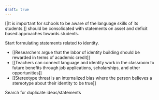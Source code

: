 ```yaml
---
draft: true
---
```

[[It is important for schools to be aware of the language skills of its students.]] should be consolidated with statements on asset and deficit based approaches towards students.

Start formulating statements related to identity.
- [[Researchers argue that the labor of identity building should be rewarded in terms of academic credit]]
- [[Teachers can connect language and identity work in the classroom to future benefits through job applications, scholarships, and other opportunities]]
- [[Stereotype threat is an internalized bias where the person believes a stereotype about their identity to be true]]


Search for duplicate ideas/statements